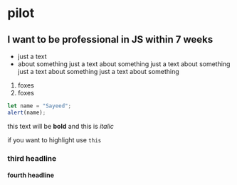 # pilot

## I want to be professional in JS within 7 weeks

- just a text
- about something
  just a text about something
  just a text about something
  just a text about something
  just a text about something

1. foxes
1. foxes

```js
let name = "Sayeed";
alert(name);
```

this text will be **bold** and this is _italic_

if you want to highlight use `this`

### third headline

#### fourth headline
